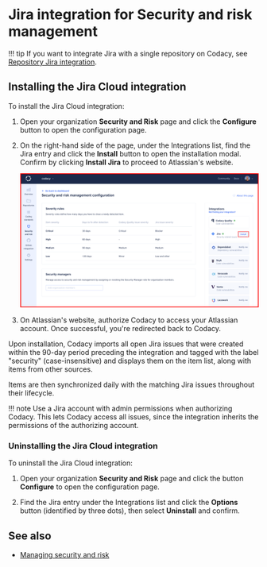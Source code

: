 # Jira integration for Security and risk management

<!--
    TODO TAROT-2285 introduction and concepts:

    - Intro: The Jira integration lets you import Jira issues as Codacy items to the Security and Risk management dashboard.
    - Benefits: The Jira integration lets you manage all your Jira security issues in one place, and track their status and resolution.
    - What are the concepts of the Jira integration? TODO
    - Prerequisites: To use the Jira integration, you need a Jira account with admin permissions.
    - Limitations: The Jira integration is only available for Jira Cloud.
-->

!!! tip
    If you want to integrate Jira with a single repository on Codacy, see [Repository Jira integration](../../repositories-configure/integrations/jira-integration.md).

## Installing the Jira Cloud integration

<!-- TODO TAROT-2285 update instructions to match the new section structure -->

To install the Jira Cloud integration:

1.  Open your organization **Security and Risk** page and click the **Configure** button to open the configuration page.

1.  On the right-hand side of the page, under the Integrations list, find the Jira entry and click the **Install** button to open the installation modal. Confirm by clicking **Install Jira** to proceed to Atlassian's website.

    ![Security and risk management Jira Cloud integration](images/jira-install-srm.png)

1.  On Atlassian's website, authorize Codacy to access your Atlassian account. Once successful, you're redirected back to Codacy.

Upon installation, Codacy imports all open Jira issues that were created within the 90-day period preceding the integration and tagged with the label "security" (case-insensitive) and displays them on the item list, along with items from other sources.

Items are then synchronized daily with the matching Jira issues throughout their lifecycle.

!!! note
    Use a Jira account with admin permissions when authorizing Codacy. This lets Codacy access all issues, since the integration inherits the permissions of the authorizing account.

### Uninstalling the Jira Cloud integration

<!-- TODO TAROT-2285 update instructions to match the new section structure -->

To uninstall the Jira Cloud integration:

1.  Open your organization **Security and Risk** page and click the button **Configure** to open the configuration page.

1.  Find the Jira entry under the Integrations list and click the **Options** button (identified by three dots), then select **Uninstall** and confirm.

## See also

-   [Managing security and risk](../managing-security-and-risk.md)
